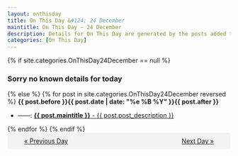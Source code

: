 ```yaml
---
layout: onthisday
title: On This Day &#124; 24 December
maintitle: On This Day — 24 December
description: Details for On This Day are generated by the posts added to the website so the content is subject to changes/updates over time.
categories: [On This Day]
---
```


{% if site.categories.OnThisDay24December == null %}
<h3>Sorry no known details for today</h3>
{% else %}
{% for post in site.categories.OnThisDay24December reversed %}
<strong>{{ post.before }}{{ post.date | date: "%e %B %Y" }}{{ post.after }}</strong>
<ul>
<li> ——: <a class="{{ post.class }}" href="{{ post.url }}"><strong>{{ post.maintitle }}</strong> - {{ post.post_description }}</a></li>
</ul>
{% endfor %}
{% endif %}

<div style="background-color: #f3f3f3; padding: 10px; border-radius: 5px; text-align: center; display: flex; justify-content: space-evenly;">
<a href="/onthisday/12/12-23">« Previous Day</a>
<span style="visibility:hidden;">[ Visit Leap Year February 29 ]</span>
<a href="/onthisday/12/12-25">Next Day »</a>
</div>
